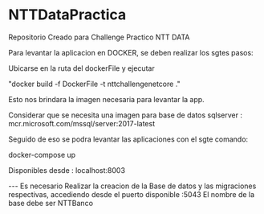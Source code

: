 # NTTDataPractica
Repositorio Creado para Challenge Practico NTT DATA


Para levantar la aplicacion en DOCKER, se deben realizar los sgtes pasos:


Ubicarse en la ruta del dockerFile
y ejecutar

"docker build -f DockerFile -t nttchallengenetcore ."

Esto nos brindara la imagen necesaria para levantar la app.


Considerar que se necesita una imagen para base de datos sqlserver :   
mcr.microsoft.com/mssql/server:2017-latest  

Seguido de eso se podra levantar las aplicaciones con el sgte comando:

docker-compose up

Disponibles desde : localhost:8003


--- Es necesario Realizar la creacion de la Base de datos y las migraciones respectivas, accediendo desde el puerto disponible :5043
El nombre de la base debe ser NTTBanco



